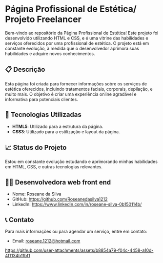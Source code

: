 # Página Profissional de Estética/ Projeto Freelancer 


Bem-vindo ao repositório da Página Profissional de Estética! Este projeto foi desenvolvido utilizando HTML e CSS, e é uma vitrine das habilidades e serviços oferecidos por uma profissional de estética. O projeto está em constante evolução, à medida que o desenvolvedor aprimora suas habilidades e adquire novos conhecimentos.

## 📋 Descrição

Esta página foi criada para fornecer informações sobre os serviços de estética oferecidos, incluindo tratamentos faciais, corporais, depilação, e muito mais. O objetivo é criar uma experiência online agradável e informativa para potenciais clientes.

## 🚀 Tecnologias Utilizadas

- **HTML5**: Utilizado para a estrutura da página.
- **CSS3**: Utilizado para a estilização e layout da página.

## 📈 Status do Projeto

Estou em constante evolução estudando e aprimorando minhas habilidades em HTML, CSS, e outras tecnologias relevantes.


## 👩‍💻 Desenvolvedora web front end

- Nome: Roseane da Silva
- GitHub: https://github.com/Roseanedasilva1212
- LinkedIn: https://www.linkedin.com/in/roseane-silva-0b150114b/

## 📞 Contato

Para mais informações ou para agendar um serviço, entre em contato:

- Email: roseane.1212@hotmail.com



  
https://github.com/user-attachments/assets/b8854a79-f04c-4458-a10d-4f1134b11bf1


